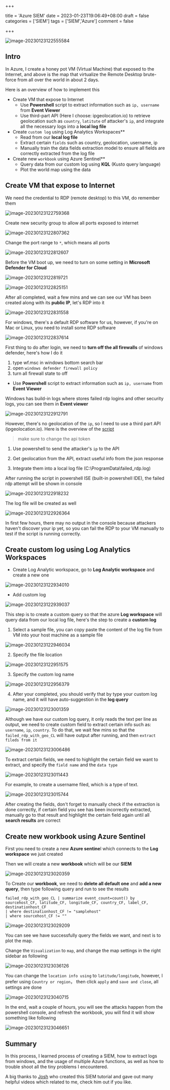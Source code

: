 +++

title = 'Azure SIEM'
date = 2023-01-23T19:06:49+08:00
draft = false
categories = ['SIEM']
tags = ['SIEM','Azure']
comment = false

+++

![image-20230123122555584](../../static/images/Azure-SIEM-Lab/image-20230123122555584.png)

<!--more-->
## Intro

In Azure, I create a honey pot VM (Virtual Machine) that exposed to the Internet, and above is the map that virtualize the Remote Desktop brute-force from all over the world in about 2 days.


Here is an overview of how to implement this

- Create VM that expose to Internet
  - Use **Powershell** script to extract information such as `ip, username` from **Event Viewer**
  - Use third-part API (Here I choose: ipgeolocation.io) to retrieve geolocation such as `country`, `latitute` of attacker's `ip`, and integrate all the necessary logs into a **local log file**
- Create `custom log` using Log Analytics Workspaces** 
  - Read from our **local log file** 
  - Extract certain `fields` such as country, geolocation, username, ip
  - Manually train the data fields extraction model to ensure all fields are correctly extracted from the log file
- Create new `workbook` using Azure Sentinel** 
  - Query data from our custom log using **KQL** (Kusto query language)
  - Plot the world map using the data

## Create VM that expose to Internet

We need the credential to RDP (remote desktop) to this VM, do remember them

![image-20230123122759368](../../static/images/Azure-SIEM-Lab/image-20230123122759368.png)

Create new security group to allow all ports exposed to internet

![image-20230123122807362](../../static/images/Azure-SIEM-Lab/image-20230123122807362.png)

Change the port range to `*`, which means all ports

![image-20230123122812607](../../static/images/Azure-SIEM-Lab/image-20230123122812607.png)

Before the VM boot up, we need to turn on some setting in **Microsoft Defender for Cloud**

![image-20230123122819721](../../static/images/Azure-SIEM-Lab/image-20230123122819721.png)

![image-20230123122825151](../../static/images/Azure-SIEM-Lab/image-20230123122825151.png)

After all completed, wait a few mins and we can see our VM has been created along with its **public IP**, let's RDP into it

![image-20230123122831558](../../static/images/Azure-SIEM-Lab/image-20230123122831558.png)

For windows, there's a default RDP software for us, however, if you're on Mac or Linux, you need to install some RDP software 

![image-20230123122837614](../../static/images/Azure-SIEM-Lab/image-20230123122837614.png)

First thing to do after login, we need to **turn off the all firewalls** of windows defender, here's how I do it

1. type wf.msc in windows bottom search bar
2. open `windows defender firewall policy`
3. turn all firewall state to off

- Use **Powershell** script to extract information such as `ip, username` from **Event Viewer**

Windows has build-in logs where stores failed rdp logins and other security logs, you can see them in **Event viewer**

![image-20230123122912791](../../static/images/Azure-SIEM-Lab/image-20230123122912791.png)

However, there's no geolocation of the `ip`, so I need to use a third part API (ipgeolocation.io). Here is the overview of the [script](https://github.com/joshmadakor1/Sentinel-Lab/blob/main/Custom_Security_Log_Exporter.ps1)

> make sure to change the api token

1. Use powershell to send the attacker's `ip` to the API

2. Get geolocation from the API, extract useful info from the json response

3. Integrate them into a local log file (C:\ProgramData\failed_rdp.log)

After running the script in powershell ISE (built-in powershell IDE), the failed rdp attempt will be shown in console

![image-20230123122918232](../../static/images/Azure-SIEM-Lab/image-20230123122918232.png)

The log file will be created as well

![image-20230123122926364](../../static/images/Azure-SIEM-Lab/image-20230123122926364.png)

In first few hours, there may no output in the console because attackers haven't discover your ip yet, so you can fail the RDP to your VM manually to test if the script is running correctly.

## Create custom log using Log Analytics Workspaces

- Create Log Analytic workspace, go to **Log Analytic workspace** and create a new one

![image-20230123122934010](../../static/images/Azure-SIEM-Lab/image-20230123122934010.png)

- Add custom log

![image-20230123122939037](../../static/images/Azure-SIEM-Lab/image-20230123122939037.png)

This step is to create a custom query so that the azure **Log workspace** will query data from our local log file, here's the step to create a **custom log**

1. Select a sample file, you can copy paste the content of the log file from VM into your host machine as a sample file

![image-20230123122946034](../../static/images/Azure-SIEM-Lab/image-20230123122946034.png)

2. Specify the file location

![image-20230123122951575](../../static/images/Azure-SIEM-Lab/image-20230123122951575.png)

3. Specify the custom log name

![image-20230123122956379](../../static/images/Azure-SIEM-Lab/image-20230123122956379.png)

4. After your completed, you should verify that by type your custom log name, and it will have auto-suggestion in the **log query**

![image-20230123123001359](../../static/images/Azure-SIEM-Lab/image-20230123123001359.png)

Although we have our custom log query, it only reads the text per line as output, we need to create custom field to extract certain info such as: `username`, `ip`, `country`. To do that, we wait few mins so that the `failed_rdp_with_geo_CL` will have output after running, and then `extract fileds from it`

![image-20230123123006486](../../static/images/Azure-SIEM-Lab/image-20230123123006486.png)

To extract certain fields, we need to highlight the certain field we want to extract, and specify the `field name` and the `data type`

![image-20230123123011443](../../static/images/Azure-SIEM-Lab/image-20230123123011443.png)

For example, to create a username filed, which is a type of text.

![image-20230123123015744](../../static/images/Azure-SIEM-Lab/image-20230123123015744.png)

After creating the fields, don't forget to manually check if the extraction is done correctly, if certain field you see has been incorrectly extracted, manually go to that result and highlight the certain field again until all **search results** are correct

## Create new workbook using Azure Sentinel

First you need to create a new **Azure sentine**l which connects to the **Log workspace** we just created

Then we will create a new **workbook** which will be our **SIEM**

![image-20230123123020359](../../static/images/Azure-SIEM-Lab/image-20230123123020359.png)

To Create our **workbook**, we need to **delete all default one** and **add a new query**, then type following query and run to see the results

```
failed_rdp_with_geo_CL | summarize event_count=count() by sourcehost_CF, latitude_CF, longitude_CF, country_CF, label_CF, destinationhost_CF
| where destinationhost_CF != "samplehost"
| where sourcehost_CF != ""
```

![image-20230123123029209](../../static/images/Azure-SIEM-Lab/image-20230123123029209.png)

You can see we have successfully query the fields we want, and next is to plot the map.

Change the `Visualization` to `map`, and change the map settings in the right sidebar as following

![image-20230123123036126](../../static/images/Azure-SIEM-Lab/image-20230123123036126.png)

You can change the `location info using` to `latitude/longitude`, however, I prefer using `Country or region`， then click `apply` and  `save and close`, all settings are done

![image-20230123123040715](../../static/images/Azure-SIEM-Lab/image-20230123123040715.png)

In the end, wait a couple of hours, you will see the attacks happen from the powershell console, and refresh the workbook, you will find it will show something like following

![image-20230123123046651](../../static/images/Azure-SIEM-Lab/image-20230123123046651.png)

## Summary

In this process, I learned process of creating a SIEM, how to extract logs from windows, and the usage of multiple Azure functions, as well as how to trouble shoot all the tiny problems I encountered.

A big thanks to [Josh](https://www.youtube.com/@JoshMadakor) who created this SIEM tutorial and gave out many helpful videos which related to me, check him out if you like.





